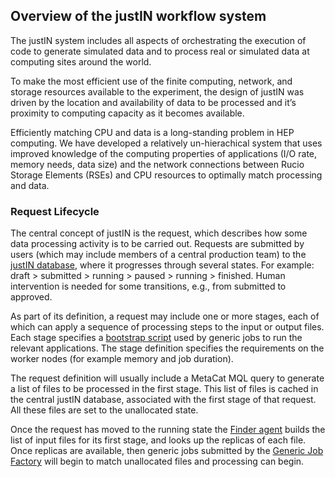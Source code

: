 ## Overview of the justIN workflow system

The justIN system includes all aspects of orchestrating the execution 
of code to generate simulated data and to process real or simulated 
data at computing sites around the world.

To make the most efficient use of the finite computing, network, and 
storage resources available to the experiment, the design of 
justIN was driven by the location and availability of data to 
be processed and it’s proximity to computing capacity as it becomes available. 

Efficiently matching CPU and data is a long-standing problem in 
HEP computing. We have developed 
a relatively un-hierachical system that uses improved knowledge of the 
computing properties of applications (I/O rate, memory needs, data size) 
and the network connections between Rucio Storage Elements (RSEs) and 
CPU resources to optimally match processing and data.

### Request Lifecycle

The central concept of justIN is the request, which 
describes how some data processing activity is to be carried out. Requests 
are submitted by users (which may include members of a central production 
team) to the [justIN database](database.md), where it progresses 
through several states. For example: 
draft > submitted > running > paused > running > finished. Human 
intervention is needed for some transitions, e.g., from submitted to 
approved. 

As part of its definition, a request may include one or more stages, each 
of which can apply a sequence of processing steps to the input or output 
files. Each stage specifies a 
[bootstrap script](bootstrap-scripts.md) used by generic jobs to run 
the relevant applications. The stage definition specifies the requirements on 
the worker nodes (for example memory and job duration).

The request definition will usually include a MetaCat MQL query 
to generate a list of files to be processed in the first stage. This list of 
files is cached in the central justIN database, associated with the 
first stage of that request. All these files are set to the unallocated 
state.

Once the request has moved to the running state the 
[Finder agent](finder.md) builds the list of input files for its first
stage, and looks up the replicas of each file. Once replicas are available,
then generic jobs submitted by the [Generic Job Factory](job-factory.md)
will begin to match unallocated files and processing can begin.
